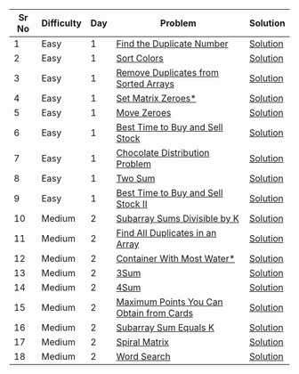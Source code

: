 | Sr No | Difficulty | Day | Problem                                                                                                          | Solution                                                        |
| ----- | ---------- | --- | ---------------------------------------------------------------------------------------------------------------- | --------------------------------------------------------------- |
| 1     | Easy       | 1   | [Find the Duplicate Number](https://leetcode.com/problems/find-the-duplicate-number/)                               | [Solution](./Easy/Arrays/Find_the_Duplicate_Number.cpp)            |
| 2     | Easy       | 1   | [Sort Colors](https://leetcode.com/problems/sort-colors/)                                                           | [Solution](./Easy/Arrays/Sort_Colors.cpp)                          |
| 3     | Easy       | 1   | [Remove Duplicates from Sorted Arrays](https://leetcode.com/problems/remove-duplicates-from-sorted-array/)          | [Solution](./Easy/Arrays/Remove_Duplicates_from_Sorted_Arrays.cpp) |
| 4     | Easy       | 1   | [Set Matrix Zeroes\*](https://leetcode.com/problems/set-matrix-zeroes/)                                             | [Solution](./Easy/Arrays/Set_Matrix_Zeroes.cpp)                    |
| 5     | Easy       | 1   | [Move Zeroes](https://leetcode.com/problems/move-zeroes/)                                                           | [Solution](./Easy/Arrays/Move_Zeroes.cpp)                          |
| 6     | Easy       | 1   | [Best Time to Buy and Sell Stock](https://leetcode.com/problems/best-time-to-buy-and-sell-stock/)                   | [Solution](./Easy/Best_Time_to_Buy_and_Sell_Stock.cpp)             |
| 7     | Easy       | 1   | [Chocolate Distribution Problem](https://practice.geeksforgeeks.org/problems/chocolate-distribution-problem3825/1)  | [Solution](./Easy/Chocolate_Distribution_Problem.cpp)              |
| 8     | Easy       | 1   | [Two Sum](https://leetcode.com/problems/two-sum/)                                                                   | [Solution](./Easy/Two_Sum.cpp)                                     |
| 9     | Easy       | 1   | [Best Time to Buy and Sell Stock II](https://leetcode.com/problems/best-time-to-buy-and-sell-stock-ii/)             | [Solution](./Easy/Best_Time_to_Buy_and_Sell_Stock_II.cpp)          |
| 10    | Medium     | 2   | [Subarray Sums Divisible by K](https://leetcode.com/problems/subarray-sums-divisible-by-k/)                         | [Solution](./Medium/Subarray_Sums_Divisible_by_K.cpp)              |
| 11    | Medium     | 2   | [Find All Duplicates in an Array](https://leetcode.com/problems/find-all-duplicates-in-an-array/)                   | [Solution](./Medium/Find_All_Duplicates_in_an_Array.cpp)           |
| 12    | Medium     | 2   | [Container With Most Water\*](https://leetcode.com/problems/container-with-most-water/)                             | [Solution](./Medium/Container_With_Most_Water.cpp)                 |
| 13    | Medium     | 2   | [3Sum](https://leetcode.com/problems/3sum/)                                                                         | [Solution](./Medium/3Sum.cpp)                                      |
| 14    | Medium     | 2   | [4Sum](https://leetcode.com/problems/4sum/)                                                                         | [Solution](./Medium/4Sum.cpp)                                      |
| 15    | Medium     | 2   | [Maximum Points You Can Obtain from Cards](https://leetcode.com/problems/maximum-points-you-can-obtain-from-cards/) | [Solution](./Medium/Maximum_Points_You_Can_Obtain_from_Cards.cpp)  |
| 16    | Medium     | 2   | [Subarray Sum Equals K](https://leetcode.com/problems/subarray-sum-equals-k/)                                       | [Solution](./Medium/Subarray_Sum_Equals_K.cpp)                     |
| 17    | Medium     | 2   | [Spiral Matrix](https://leetcode.com/problems/spiral-matrix/)                                                       | [Solution](./Medium/Spiral_Matrix.cpp)                             |
| 18    | Medium     | 2   | [Word Search](https://leetcode.com/problems/word-search/)                                                                                                    | [Solution](./Medium/Word_Search.cpp)                                                      |
